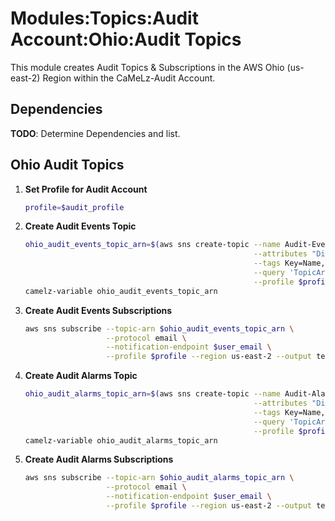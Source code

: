 # Modules:Topics:Audit Account:Ohio:Audit Topics

This module creates Audit Topics & Subscriptions in the AWS Ohio (us-east-2) Region within the
CaMeLz-Audit Account.

## Dependencies

**TODO**: Determine Dependencies and list.

## Ohio Audit Topics

1. **Set Profile for Audit Account**

    ```bash
    profile=$audit_profile
    ```

1. **Create Audit Events Topic**

    ```bash
    ohio_audit_events_topic_arn=$(aws sns create-topic --name Audit-Events \
                                                       --attributes "DisplayName=CMLA Events" \
                                                       --tags Key=Name,Value=Audit-Events-Topic Key=Company,Value=CaMeLz Key=Environment,Value=Audit \
                                                       --query 'TopicArn' \
                                                       --profile $profile --region us-east-2 --output text)
    camelz-variable ohio_audit_events_topic_arn
    ```

1. **Create Audit Events Subscriptions**

    ```bash
    aws sns subscribe --topic-arn $ohio_audit_events_topic_arn \
                      --protocol email \
                      --notification-endpoint $user_email \
                      --profile $profile --region us-east-2 --output text
    ```

1. **Create Audit Alarms Topic**

    ```bash
    ohio_audit_alarms_topic_arn=$(aws sns create-topic --name Audit-Alarms \
                                                       --attributes "DisplayName=CMLA Alarms" \
                                                       --tags Key=Name,Value=Audit-Alarms-Topic Key=Company,Value=CaMeLz Key=Environment,Value=Audit \
                                                       --query 'TopicArn' \
                                                       --profile $profile --region us-east-2 --output text)
    camelz-variable ohio_audit_alarms_topic_arn
    ```

1. **Create Audit Alarms Subscriptions**

    ```bash
    aws sns subscribe --topic-arn $ohio_audit_alarms_topic_arn \
                      --protocol email \
                      --notification-endpoint $user_email \
                      --profile $profile --region us-east-2 --output text
    ```
